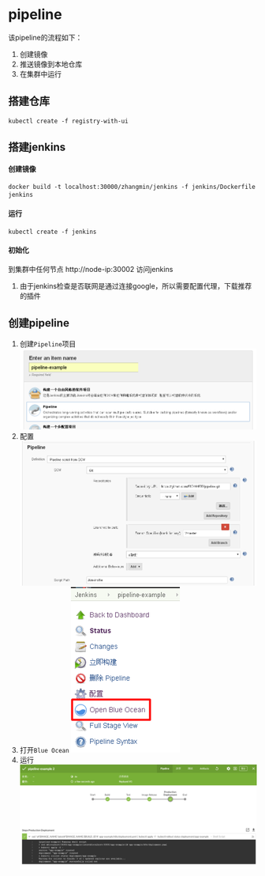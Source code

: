 # pipeline

该pipeline的流程如下：
1. 创建镜像
2. 推送镜像到本地仓库
3. 在集群中运行

## 搭建仓库
```
kubectl create -f registry-with-ui
```

## 搭建jenkins

#### 创建镜像
```
docker build -t localhost:30000/zhangmin/jenkins -f jenkins/Dockerfile jenkins
```

#### 运行
```
kubectl create -f jenkins
```

#### 初始化

到集群中任何节点 http://node-ip:30002 访问jenkins

1. 由于jenkins检查是否联网是通过连接google，所以需要配置代理，下载推荐的插件


## 创建pipeline

1. 创建```Pipeline```项目
![image](https://raw.githubusercontent.com/512444693/resources/master/pipeline/1.png)
2. 配置
![image](https://raw.githubusercontent.com/512444693/resources/master/pipeline/2.png)
3. 打开```Blue Ocean```
![image](https://raw.githubusercontent.com/512444693/resources/master/pipeline/3.png)
4. 运行
![image](https://raw.githubusercontent.com/512444693/resources/master/pipeline/4.png)
